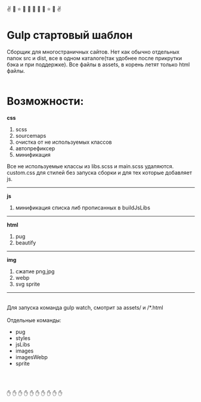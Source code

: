 :v:
:metal:
:star:
:hankey:
:hankey:
:hankey:
:hankey:
:hankey:
:star:
:metal:
:v:
# Gulp стартовый шаблон
Сборщик для многостраничных сайтов. Нет как обычно отдельных папок src и dist, все в одном каталоге(так удобнее после прикрутки бэка и при поддержке). Все файлы в assets, в корень летят только html файлы.
<br>
<br>

# Возможности:

**css**
1. scss
2. sourcemaps
3. очистка от не используемых классов
4. автопрефиксер
5. минификация

Все не используемые классы из libs.scss и main.scss удаляются. сustom.css для стилей без запуска сборки и для тех которые добавляет js.

----------------

**js**
1. минификация списка либ прописанных в buildJsLibs

----------------

**html**
1. pug
2. beautify

----------------

**img**
1. сжатие png,jpg
2. webp
3. svg sprite

----------------
<br>
Для запуска команда gulp watch, смотрит за assets/ и /*.html
<br>
<br>
Отдельные команды:

+ pug 
+ styles
+ jsLibs
+ images
+ imagesWebp
+ sprite

<br>
<br>

:hand:
:hand:
:hand:
:hand:
:hand:
:hand:
:hand:
:hand:
:hand:
:hand:
